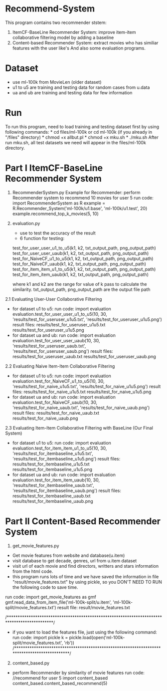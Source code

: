 # Recommend-System
This program contains two recommender ststem:
1. ItemCF-BaseLine Recommender System: improve item-item collaborative filtering model by adding a baseline
2. Content-based Recommender System: extract movies who has similiar features with the user like's
And also some evaluation programs.

# Dataset
* use ml-100k from MovieLen (older dataset)
* u1 to u5 are training and testing data for random cases from u.data
* ua and ub are training and testing data for few information

# Run 
To run this program, need to load training and testing dataset first by using following commands:
	* cd files/ml-100k or cd ml-100k (if you already in "/files" directory)
	* chmod +x allbut.pl
	* chmod +x mku.sh
	* ./mku.sh
After run mku.sh, all test datasets we need will appear in the files/ml-100k directory.

# Part I ItemCF-BaseLine Recommender System
1. RecommenderSystem.py
	Example for Recommender:
	perform Recommender system to recommend 10 movies for user 5
	run code:
		import RecommenderSystem as R
		example = R.Recommender_System('ml-100k/u1.base', 'ml-100k/u1.test', 20)
		example.recommend_top_k_movies(5, 10)

2. evaluation.py
	* use to test the accuracy of the result
	* 6 function for testing:

	test_for_user_user_u1_to_u5(k1, k2, txt_output_path, png_output_path)
	test_for_user_user_uaub(k1, k2, txt_output_path, png_output_path)
	test_for_NaiveCF_u1_to_u5(k1, k2, txt_output_path, png_output_path)
	test_for_NaiveCF_uaub(k1, k2, txt_output_path, png_output_path)
	test_for_item_item_u1_to_u5(k1, k2, txt_output_path, png_output_path)
	test_for_item_item_uaub(k1, k2, txt_output_path, png_output_path)

	where k1 and k2 are the range for value of k pass to calculate the similarity.
	txt_output_path, png_output_path are the output file path

2.1 Evaluating User-User Collaborative Filtering
* for dataset u1 to u5:
run code:
	import evaluation
	evaluation.test_for_user_user_u1_to_u5(10, 30, 'results/test_for_useruser_u1u5.txt', 'results/test_for_useruser_u1u5.png')
result files:
	results/test_for_useruser_u1u5.txt
	results/test_for_useruser_u1u5.png
* for dataset ua and ub:
run code:
	import evaluation
	evaluation.test_for_user_user_uaub(10, 30, 'results/test_for_useruser_uaub.txt', 'results/test_for_useruser_uaub.png')
result files:
	results/test_for_useruser_uaub.txt
	results/test_for_useruser_uaub.png

2.2 Evaluating Naive Item-Item Collaborative Filtering
* for dataset u1 to u5:
run code:
	import evaluation
	evaluation.test_for_NaiveCF_u1_to_u5(10, 30, 'results/test_for_naive_u1u5.txt', 'results/test_for_naive_u1u5.png')
result files:
	results/test_for_naive_u1u5.txt
	results/test_for_naive_u1u5.png
* for dataset ua and ub:
run code:
	import evaluation
	evaluation.test_for_NaiveCF_uaub(10, 30, 'results/test_for_naive_uaub.txt', 'results/test_for_naive_uaub.png')
result files:
	results/test_for_naive_uaub.txt
	results/test_for_naive_uaub.png
	
2.3 Evaluating Item-Item Collaborative Filtering with BaseLine (Our Final System)
* for dataset u1 to u5:
run code:
	import evaluation
	evaluation.test_for_item_item_u1_to_u5(10, 30, 'results/test_for_itembaseline_u1u5.txt', 'results/test_for_itembaseline_u1u5.png')
result files:
	results/test_for_itembaseline_u1u5.txt
	results/test_for_itembaseline_u1u5.png
* for dataset ua and ub:
run code:
	import evaluation
	evaluation.test_for_item_item_uaub(10, 30, 'results/test_for_itembaseline_uaub.txt', 'results/test_for_itembaseline_uaub.png')
result files:
	results/test_for_itembaseline_uaub.txt
	results/test_for_itembaseline_uaub.png

# Part II Content-Based Recommender System
1. get_movie_features.py
* Get movie features from website and database(u.item)
* visit database to get decade, genres, url from u.item dataset
* visit url of each movie and find directors, writters and stars information from the html code.
* this program runs lots of time and we have saved the information in file "result/movie_features.txt" by using pickle, so you DON'T NEED TO RUN the following code to save time.

run code:
	import get_movie_features as gmf
	gmf.read_data_from_item_file('ml-100k-split/u.item', 'ml-100k-split/movie_features.txt')
result file:
	result/movie_features.txt
	
/*********************************************************************************************/
* if you want to load the features file, just using the following command:
run code:
	import pickle
	k = pickle.load(open('ml-100k-split/movie_features.txt', 'rb'))
/*********************************************************************************************/

2. content_based.py
* perform Recommender by similarity of movie features
run code:
	//recommend for user 5
	import content_based
	content_based.content_based_recommend(5)
